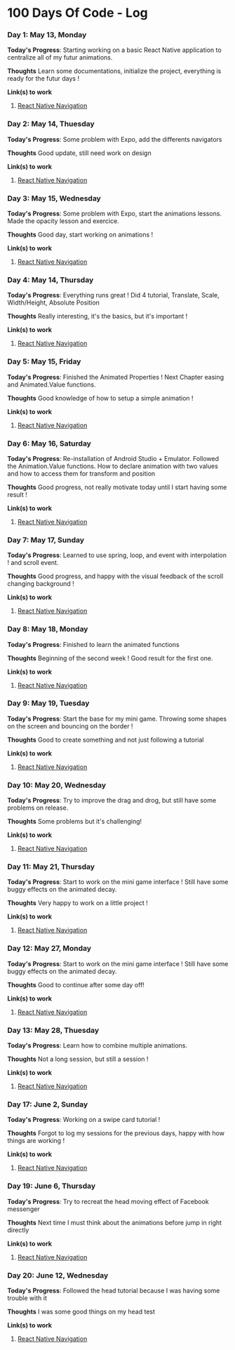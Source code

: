 # 100 Days Of Code - Log

### Day 1: May 13, Monday

**Today's Progress**: Starting working on a basic React Native application to centralize all of my futur animations.

**Thoughts** Learn some documentations, initialize the project, everything is ready for the futur days !

**Link(s) to work**
1. [React Native Navigation](https://reactnavigation.org/docs/en/hello-react-navigation.html)

### Day 2: May 14, Thuesday

**Today's Progress**: Some problem with Expo, add the differents navigators

**Thoughts** Good update, still need work on design

**Link(s) to work**
1. [React Native Navigation](https://reactnavigation.org/docs/en/hello-react-navigation.html)

### Day 3: May 15, Wednesday

**Today's Progress**: Some problem with Expo, start the animations lessons. Made the opacity lesson and exercice.

**Thoughts** Good day, start working on animations !

**Link(s) to work**
1. [React Native Navigation](https://reactnativeanimations.com)

### Day 4: May 14, Thursday

**Today's Progress**: Everything runs great ! Did 4 tutorial, Translate, Scale, Width/Height, Absolute Position

**Thoughts** Really interesting, it's the basics, but it's important !

**Link(s) to work**
1. [React Native Navigation](https://reactnativeanimations.com)

### Day 5: May 15, Friday

**Today's Progress**: Finished the Animated Properties ! Next Chapter easing and Animated.Value functions.

**Thoughts** Good knowledge of how to setup a simple animation !

**Link(s) to work**
1. [React Native Navigation](https://reactnativeanimations.com)

### Day 6: May 16, Saturday

**Today's Progress**: Re-installation of Android Studio + Emulator. Followed the Animation.Value functions. How to declare animation with two values and how to access them for transform and position

**Thoughts** Good progress, not really motivate today until I start having some result !

**Link(s) to work**
1. [React Native Navigation](https://reactnativeanimations.com)

### Day 7: May 17, Sunday

**Today's Progress**: Learned to use spring, loop, and event with interpolation ! and scroll event.

**Thoughts** Good progress, and happy with the visual feedback of the scroll changing background !

**Link(s) to work**
1. [React Native Navigation](https://reactnativeanimations.com)

### Day 8: May 18, Monday

**Today's Progress**: Finished to learn the animated functions

**Thoughts** Beginning of the second week ! Good result for the first one.

**Link(s) to work**
1. [React Native Navigation](https://reactnativeanimations.com)

### Day 9: May 19, Tuesday

**Today's Progress**: Start the base for my mini game. Throwing some shapes on the screen and bouncing on the border !

**Thoughts** Good to create something and not just following a tutorial

**Link(s) to work**
1. [React Native Navigation](https://reactnativeanimations.com)

### Day 10: May 20, Wednesday

**Today's Progress**: Try to improve the drag and drog, but still have some problems on release.

**Thoughts** Some problems but it's challenging! 

**Link(s) to work**
1. [React Native Navigation](https://reactnativeanimations.com)

### Day 11: May 21, Thursday

**Today's Progress**: Start to work on the mini game interface ! Still have some buggy effects on the animated decay.

**Thoughts** Very happy to work on a little project ! 

**Link(s) to work**
1. [React Native Navigation](https://reactnativeanimations.com)

### Day 12: May 27, Monday

**Today's Progress**: Start to work on the mini game interface ! Still have some buggy effects on the animated decay.

**Thoughts** Good to continue after some day off! 

**Link(s) to work**
1. [React Native Navigation](https://reactnativeanimations.com)

### Day 13: May 28, Thuesday

**Today's Progress**: Learn how to combine multiple animations.

**Thoughts** Not a long session, but still a session !

**Link(s) to work**
1. [React Native Navigation](https://reactnativeanimations.com)

### Day 17: June 2, Sunday

**Today's Progress**: Working on a swipe card tutorial ! 

**Thoughts** Forgot to log my sessions for the previous days, happy with how things are working !

**Link(s) to work**
1. [React Native Navigation](https://reactnativeanimations.com)

### Day 19: June 6, Thursday

**Today's Progress**: Try to recreat the head moving effect of Facebook messenger 

**Thoughts** Next time I must think about the animations before jump in right directly

**Link(s) to work**
1. [React Native Navigation](https://reactnativeanimations.com)

### Day 20: June 12, Wednesday

**Today's Progress**: Followed the head tutorial because I was having some trouble with it

**Thoughts** I was some good things on my head test

**Link(s) to work**
1. [React Native Navigation](https://reactnativeanimations.com)






